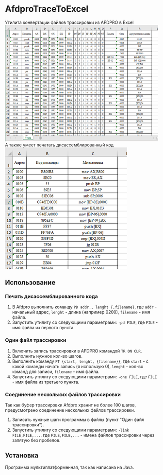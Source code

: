 # AfdproTraceToExcel
Утилита конвертации файлов трассировки из AFDPRO в Excel
![AfdproTraceToExcel result](/assets/result_pic.png "AfdproTraceToExcel result")
А также умеет печатать дисассемблированный код
![AfdproTraceToExcel result2](/assets/result_pic2.png "AfdproTraceToExcel result2")
## Использование
### Печать дисассемблированного кода
1. В Afdpro выполнить команду `PD addr., lenght {,filename}`, где `addr` - начальный адрес, `lenght` - длина (например 0200), `filename` - имя файла.
2. Запустить утилиту со следующими параметрами: `-pd FILE`, где `FILE` - имя файла из первого пункта.
### Один файл трассировки
1. Включить запись трассировки в AFDPRO командой `TR ON CLR`.
2. Выполнить нужное кол-во шагов.
3. Выполнить команду `PT {start, lenght, {filename}}`, где `start` - с какой команды начать запись (я использую 0), `lenght` - кол-во команд для записи, `filename` - имя файла.
4. Запустить утилиту со следующими параметрами: `-one FILE`, где `FILE` - имя файла из третьего пункта.
### Соединение нескольких файлов трассировки
Так как буфер трассировки Afdpro хранит не более 100 шагов, предусмотрено соединение нескольких файлов трассировки.
1. Записать нужные шаги программы в файлы (пункт "Один файл трассировки").
2. Запустить утилиту со следующими параметрами: `-link FILE,FILE,...`, где `FILE,FILE,...` - имена файлов трассировки через запятую без пробелов.
## Установка
Программа мультиплатформенная, так как написана на Java.
